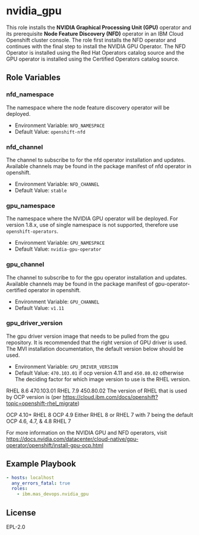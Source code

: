 nvidia_gpu
==========

This role installs the **NVIDIA Graphical Processing Unit (GPU)** operator and its prerequisite **Node Feature Discovery (NFD)** operator in an IBM Cloud Openshift cluster console. The role first installs the NFD operator and continues with the final step to install the NVIDIA GPU Operator. The NFD Operator is installed using the Red Hat Operators catalog source and the GPU operator is installed using the Certified Operators catalog source.


Role Variables
--------------

### nfd_namespace
The namespace where the node feature discovery operator will be deployed.

- Environment Variable: `NFD_NAMESPACE`
- Default Value: `openshift-nfd`

### nfd_channel
The channel to subscribe to for the nfd operator installation and updates. Available channels may be found in the package manifest of nfd operator in openshift.

- Environment Variable: `NFD_CHANNEL`
- Default Value: `stable`

### gpu_namespace
The namespace where the NVIDIA GPU operator will be deployed. For version 1.8.x, use of single namespace is not supported, therefore use `openshift-operators`.

- Environment Variable: `GPU_NAMESPACE`
- Default Value: `nvidia-gpu-operator`

### gpu_channel
The channel to subscribe to for the gpu operator installation and updates. Available channels may be found in the package manifest of gpu-operator-certified operator in openshift.

- Environment Variable: `GPU_CHANNEL`
- Default Value: `v1.11`

### gpu_driver_version
The gpu driver version image that needs to be pulled from the gpu repository. It is recommended that the right version of GPU driver is used. The MVI installation documentation, the default version below should be used.

- Environment Variable: `GPU_DRIVER_VERSION`
- Default Value: `470.103.01` if ocp version 4.11 and `450.80.02` otherwise
The deciding factor for which image version to use is the RHEL version.

RHEL 8.6
470.103.01
RHEL 7.9
450.80.02
The version of RHEL that is used by OCP version is (per https://cloud.ibm.com/docs/openshift?topic=openshift-rhel_migrate)

OCP 4.10+
RHEL 8
OCP 4.9
Either RHEL 8 or RHEL 7 with 7 being the default
OCP 4.6, 4.7, & 4.8
RHEL 7


For more information on the NVIDIA GPU and NFD operators, visit https://docs.nvidia.com/datacenter/cloud-native/gpu-operator/openshift/install-gpu-ocp.html



Example Playbook
----------------


```yaml
- hosts: localhost
  any_errors_fatal: true
  roles:
    - ibm.mas_devops.nvidia_gpu
```


License
-------

EPL-2.0
